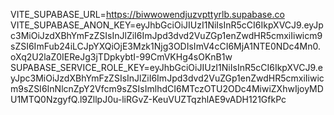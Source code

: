 
VITE_SUPABASE_URL=https://biwwowendjuzvpttyrlb.supabase.co
VITE_SUPABASE_ANON_KEY=eyJhbGciOiJIUzI1NiIsInR5cCI6IkpXVCJ9.eyJpc3MiOiJzdXBhYmFzZSIsInJlZiI6ImJpd3dvd2VuZGp1enZwdHR5cmxiIiwicm9sZSI6ImFub24iLCJpYXQiOjE3Mzk1Njg3ODIsImV4cCI6MjA1NTE0NDc4Mn0.oXq2U2laZ0IEReJg3jTDpkybtI-99CmVKHg4sOKnB1w
SUPABASE_SERVICE_ROLE_KEY=eyJhbGciOiJIUzI1NiIsInR5cCI6IkpXVCJ9.eyJpc3MiOiJzdXBhYmFzZSIsInJlZiI6ImJpd3dvd2VuZGp1enZwdHR5cmxiIiwicm9sZSI6InNlcnZpY2Vfcm9sZSIsImlhdCI6MTczOTU2ODc4MiwiZXhwIjoyMDU1MTQ0NzgyfQ.l9ZllpJ0u-liRGvZ-KeuVUZTqzhlAE9vADH121GfkPc